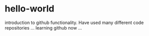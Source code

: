 # hello-world
introduction to github functionality. Have used many
different code repositories ... learning github now ...
